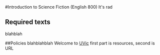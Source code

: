 #Introduction to Science Fiction (English 800)
It's rad

## Required texts
blahblah

##Policies
blahblahblah
 Welcome to [UVic](http://uvic.ca)
 first part is resources, second is URL
